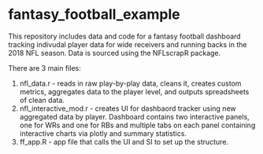 # fantasy_football_example


This repository includes data and code for a fantasy football dashboard tracking indivudal player data for wide receivers and running backs in the 2018 NFL season. Data is sourced using the NFLscrapR package.

There are 3 main files:
1) nfl_data.r - reads in raw play-by-play data, cleans it, creates custom metrics, aggregates data to the player level, and outputs spreadsheets of clean data.
2) nfl_interactive_mod.r - creates UI for dashbaord tracker using new aggregated data by player. Dashboard contains two interactive panels, one for WRs and one for RBs and multiple tabs on each panel containing interactive charts via plotly and summary statistics.
3) ff_app.R - app file that calls the UI and SI to set up the structure. 
